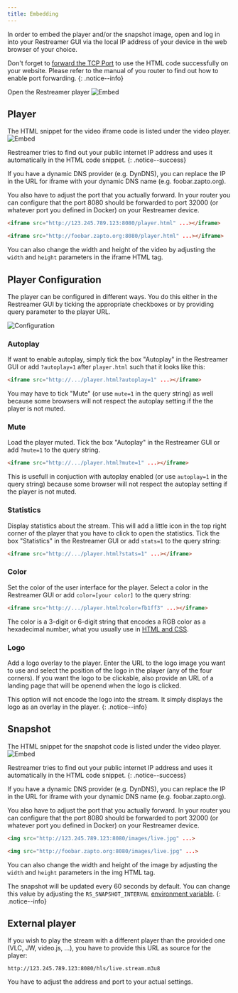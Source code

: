 ```yaml
---
title: Embedding
---
```


In order to embed the player and/or the snapshot image, open and log in into your Restreamer GUI via the local IP address
of your device in the web browser of your choice.

Don't forget to [forward the TCP Port](../wiki/portforwarding.html) to use the HTML code successfully on your website.
Please refer to the manual of you router to find out how to enable port forwarding.
{: .notice--info} 

Open the Restreamer player
![Embed](../img/guides-embed.png)

## Player

The HTML snippet for the video iframe code is listed under the video player.
![Embed](../img/guides-embed-player.png)

Restreamer tries to find out your public internet IP address and uses it automatically in the HTML code snippet.
{: .notice--success}

If you have a dynamic DNS provider (e.g. DynDNS), you can replace the IP in the URL for iframe with your dynamic DNS name (e.g. foobar.zapto.org).

You also have to adjust the port that you actually forward. In your router you can configure that the port 8080 should be forwarded to
port 32000 (or whatever port you defined in Docker) on your Restreamer device.

```html
<iframe src="http://123.245.789.123:8080/player.html" ...></iframe>

<iframe src="http://foobar.zapto.org:8080/player.html" ...></iframe>
```

You can also change the width and height of the video by adjusting the `width` and `height` parameters in the iframe HTML tag.

## Player Configuration

The player can be configured in different ways. You do this either in the Restreamer GUI by ticking the appropriate checkboxes
or by providing query parameter to the player URL.

![Configuration](../img/guides-embed-player-configuration.png)

### Autoplay

If want to enable autoplay, simply tick the box "Autoplay" in the Restreamer GUI or add `?autoplay=1` after `player.html` such that it looks like this:
```html
<iframe src="http://.../player.html?autoplay=1" ...></iframe>
```

You may have to tick "Mute" (or use `mute=1` in the query string) as well because some browsers will not respect the autoplay setting if the the player is
not muted.

### Mute

Load the player muted. Tick the box "Autoplay" in the Restreamer GUI or add `?mute=1` to the query string.

```html
<iframe src="http://.../player.html?mute=1" ...></iframe>
```

This is usefull in conjuction with autoplay enabled (or use `autoplay=1` in the query string) because some browser will
not respect the autoplay setting if the player is not muted.

### Statistics

Display statistics about the stream. This will add a little icon in the top right corner of the player that you have to click
to open the statistics. Tick the box "Statistics" in the Restreamer GUI or add `stats=1` to the query string:
```html
<iframe src="http://.../player.html?stats=1" ...></iframe>
```

### Color

Set the color of the user interface for the player. Select a color in the Restreamer GUI or add `color=[your color]` to the query string:
```html
<iframe src="http://.../player.html?color=fb1ff3" ...></iframe>
```

The color is a 3-digit or 6-digit string that encodes a RGB color as a hexadecimal number, what you usually use in [HTML and CSS](https://en.wikipedia.org/wiki/Web_colors).

### Logo

Add a logo overlay to the player. Enter the URL to the logo image you want to use and select the position of the logo in the player (any
of the four corners). If you want the logo to be clickable, also provide an URL of a landing page that will be openend when the logo is clicked.

This option will not encode the logo into the stream. It simply displays the logo as an overlay in the player.
{: .notice--info}

## Snapshot

The HTML snippet for the snapshot code is listed under the video player.
![Embed](../img/guides-embed-snapshot.png)

Restreamer tries to find out your public internet IP address and uses it automatically in the HTML code snippet.
{: .notice--success}

If you have a dynamic DNS provider (e.g. DynDNS), you can replace the IP in the URL for iframe with your dynamic DNS name (e.g. foobar.zapto.org).

You also have to adjust the port that you actually forward. In your router you can configure that the port 8080 should be forwarded to
port 32000 (or whatever port you defined in Docker) on your Restreamer device.

```html
<img src="http://123.245.789.123:8080/images/live.jpg" ...>

<img src="http://foobar.zapto.org:8080/images/live.jpg" ...>
```

You can also change the width and height of the image by adjusting the `width` and `height` parameters in the img HTML tag.

The snapshot will be updated every 60 seconds by default. You can change this value by adjusting the `RS_SNAPSHOT_INTERVAL` [environment variable](references-environment-vars.html).
{: .notice--info}

## External player

If you wish to play the stream with a different player than the provided one (VLC, JW, video.js, ...), you have to provide this URL
as source for the player:

```
http://123.245.789.123:8080/hls/live.stream.m3u8
```

You have to adjust the address and port to your actual settings.
